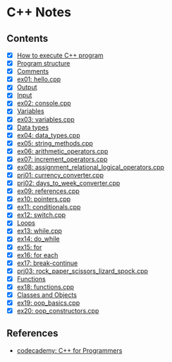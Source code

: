 # C++ Notes

## Contents

- [x] [How to execute C++ program](./docs/execute.md)
- [x] [Program structure](./docs/hello.md)
- [x] [Comments](./docs/comments.md)
- [x] [ex01: hello.cpp](./01-hello/main.cpp)
- [x] [Output](./docs/output.md)
- [x] [Input](./docs/input.md)
- [x] [ex02: console.cpp](./02-console/main.cpp)
- [x] [Variables](./docs/variables.md)
- [x] [ex03: variables.cpp](./03-variables/main.cpp)
- [x] [Data types](./docs/data-types.md)
- [x] [ex04: data_types.cpp](./04-data-types/main.cpp)
- [x] [ex05: string_methods.cpp](./05-string-methods/main.cpp)
- [x] [ex06: arithmetic_operators.cpp](./06-arithmetic-operators/main.cpp)
- [x] [ex07: increment_operators.cpp](./07-increment-operators/main.cpp)
- [x] [ex08: assignment_relational_logical_operators.cpp](./08-assignment-relational-logical-operators/main.cpp)
- [x] [prj01: currency_converter.cpp](./prj01-currency/main.cpp)
- [x] [prj02: days_to_week_converter.cpp](./prj02-days-to-weeks/main.cpp)
- [x] [ex09: references.cpp](./09-references/main.cpp)
- [x] [ex10: pointers.cpp](./10-pointers/main.cpp)
- [x] [ex11: conditionals.cpp](./11-conditionals/main.cpp)
- [x] [ex12: switch.cpp](./12-switch-case/main.cpp)
- [x] [Loops](./docs/loops.md)
- [x] [ex13: while.cpp](./13-loops/while.cpp)
- [x] [ex14: do_while](./13-loops/do_while.cpp)
- [x] [ex15: for](./13-loops/for.cpp)
- [x] [ex16: for each](./13-loops/for_each.cpp)
- [x] [ex17: break-continue](./13-loops/break_continue.cpp)
- [x] [prj03: rock_paper_scissors_lizard_spock.cpp](./prj03-rock-paper-scissors/main.cpp)
- [x] [Functions](./docs/functions.md)
- [x] [ex18: functions.cpp](./14-functions/main.cpp)
- [x] [Classes and Objects](./docs/classes-objects.md)
- [x] [ex19: oop_basics.cpp](./16-oop-basics/main.cpp)
- [x] [ex20: oop_constructors.cpp](./17-oop-constructors/main.cpp)

## References

- [codecademy: C++ for Programmers](https://www.codecademy.com/learn/c-plus-plus-for-programmers)

